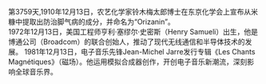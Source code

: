 第3759天,1910年12月13日，农艺化学家铃木梅太郎博士在东京化学会上宣布从米糠中提取出防治脚气病的成分，并命名为“Orizanin”。  
1972年12月13日，美国工程师亨利·塞缪尔·史密斯（Henry Samueli）出生，他是博通公司（Broadcom）的联合创始人，推动了现代无线通信和半导体技术的发展。
1981年12月13日，电子音乐先锋Jean-Michel Jarre发行专辑《Les Chants Magnétiques》（磁场）。他运用模拟合成器创作，开创电子音乐新潮流，深刻影响全球音乐界。